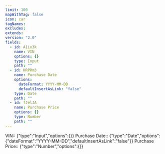 ```yaml
---
limit: 100
mapWithTag: false
icon: car
tagNames: 
excludes: 
extends: 
version: "2.0"
fields:
  - id: A1ix3k
    name: VIN
    options: {}
    type: Input
    path: ""
  - id: HRPRm3
    name: Purchase Date
    options:
      dateFormat: YYYY-MM-DD
      defaultInsertAsLink: "false"
    type: Date
    path: ""
  - id: fJelJA
    name: Purchase Price
    options: {}
    type: Number
    path: ""
---
```


VIN:: {"type":"Input","options":{}}
Purchase Date:: {"type":"Date","options":{"dateFormat":"YYYY-MM-DD","defaultInsertAsLink":"false"}}
Purchase Price:: {"type":"Number","options":{}}